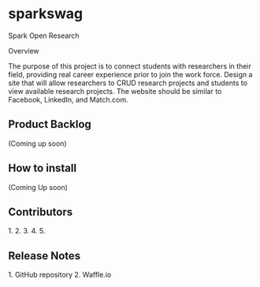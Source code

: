 # sparkswag

Spark Open Research

Overview

The purpose of this project is to connect students with researchers in their field, providing real career experience prior to join the work force. Design a site that will allow researchers to CRUD research projects and students to view available research projects. The website should be similar to Facebook, LinkedIn, and Match.com. 

<h2>Product Backlog</h2>
(Coming up soon)

<h2>How to install</h2>
(Coming Up soon)

<h2>Contributors</h2>
1.
2.
3.
4.
5.

<h2>Release Notes</h2>
1. GitHub repository
2. Waffle.io 

